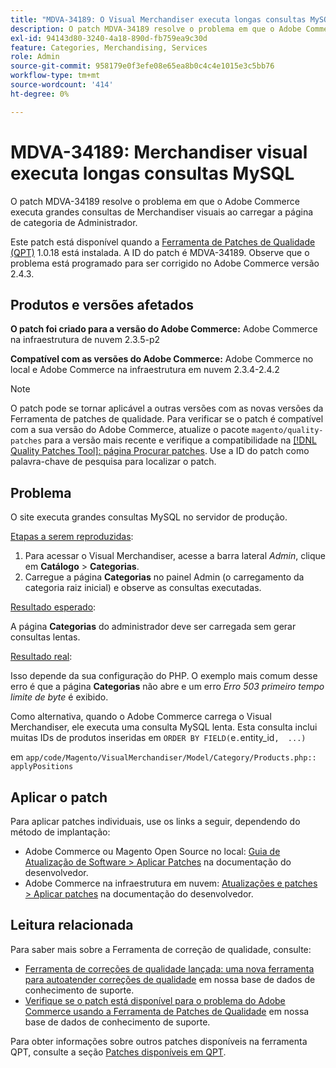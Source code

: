 ```yaml
---
title: "MDVA-34189: O Visual Merchandiser executa longas consultas MySQL"
description: O patch MDVA-34189 resolve o problema em que o Adobe Commerce executa grandes consultas de Merchandiser visuais ao carregar a página de categoria de Administrador.
exl-id: 94143d80-3240-4a18-890d-fb759ea9c30d
feature: Categories, Merchandising, Services
role: Admin
source-git-commit: 958179e0f3efe08e65ea8b0c4c4e1015e3c5bb76
workflow-type: tm+mt
source-wordcount: '414'
ht-degree: 0%

---
```


# MDVA-34189: Merchandiser visual executa longas consultas MySQL

O patch MDVA-34189 resolve o problema em que o Adobe Commerce executa grandes consultas de Merchandiser visuais ao carregar a página de categoria de Administrador.

Este patch está disponível quando a [Ferramenta de Patches de Qualidade (QPT)](/help/announcements/adobe-commerce-announcements/magento-quality-patches-released-new-tool-to-self-serve-quality-patches.md) 1.0.18 está instalada. A ID do patch é MDVA-34189. Observe que o problema está programado para ser corrigido no Adobe Commerce versão 2.4.3.

## Produtos e versões afetados

**O patch foi criado para a versão do Adobe Commerce:** Adobe Commerce na infraestrutura de nuvem 2.3.5-p2

**Compatível com as versões do Adobe Commerce:** Adobe Commerce no local e Adobe Commerce na infraestrutura em nuvem 2.3.4-2.4.2

>[!NOTE]
>
>O patch pode se tornar aplicável a outras versões com as novas versões da Ferramenta de patches de qualidade. Para verificar se o patch é compatível com a sua versão do Adobe Commerce, atualize o pacote `magento/quality-patches` para a versão mais recente e verifique a compatibilidade na [[!DNL Quality Patches Tool]: página Procurar patches](https://devdocs.magento.com/quality-patches/tool.html#patch-grid). Use a ID do patch como palavra-chave de pesquisa para localizar o patch.

## Problema

O site executa grandes consultas MySQL no servidor de produção.

<u>Etapas a serem reproduzidas</u>:

1. Para acessar o Visual Merchandiser, acesse a barra lateral *Admin*, clique em **Catálogo** > **Categorias**.
1. Carregue a página **Categorias** no painel Admin (o carregamento da categoria raiz inicial) e observe as consultas executadas.

<u>Resultado esperado</u>:

A página **Categorias** do administrador deve ser carregada sem gerar consultas lentas.

<u>Resultado real</u>:

Isso depende da sua configuração do PHP. O exemplo mais comum desse erro é que a página **Categorias** não abre e um erro *Erro 503 primeiro tempo limite de byte* é exibido.

Como alternativa, quando o Adobe Commerce carrega o Visual Merchandiser, ele executa uma consulta MySQL lenta. Esta consulta inclui muitas IDs de produtos inseridas em `ORDER BY FIELD(`e`.`entity_id`,  ...)`

em `app/code/Magento/VisualMerchandiser/Model/Category/Products.php:: applyPositions`

## Aplicar o patch

Para aplicar patches individuais, use os links a seguir, dependendo do método de implantação:

* Adobe Commerce ou Magento Open Source no local: [Guia de Atualização de Software > Aplicar Patches](https://devdocs.magento.com/guides/v2.4/comp-mgr/patching/mqp.html) na documentação do desenvolvedor.
* Adobe Commerce na infraestrutura em nuvem: [Atualizações e patches > Aplicar patches](https://devdocs.magento.com/cloud/project/project-patch.html) na documentação do desenvolvedor.

## Leitura relacionada

Para saber mais sobre a Ferramenta de correção de qualidade, consulte:

* [Ferramenta de correções de qualidade lançada: uma nova ferramenta para autoatender correções de qualidade](/help/announcements/adobe-commerce-announcements/magento-quality-patches-released-new-tool-to-self-serve-quality-patches.md) em nossa base de dados de conhecimento de suporte.
* [Verifique se o patch está disponível para o problema do Adobe Commerce usando a Ferramenta de Patches de Qualidade](/help/support-tools/patches-available-in-qpt-tool/check-patch-for-magento-issue-with-magento-quality-patches.md) em nossa base de dados de conhecimento de suporte.

Para obter informações sobre outros patches disponíveis na ferramenta QPT, consulte a seção [Patches disponíveis em QPT](https://support.magento.com/hc/en-us/sections/360010506631-Patches-available-in-QPT-tool-).

